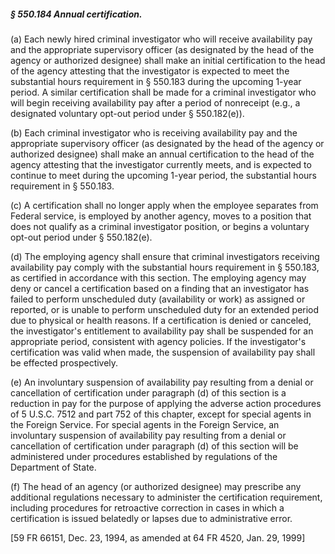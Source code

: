 ##### § 550.184 Annual certification. #####

(a) Each newly hired criminal investigator who will receive availability pay and the appropriate supervisory officer (as designated by the head of the agency or authorized designee) shall make an initial certification to the head of the agency attesting that the investigator is expected to meet the substantial hours requirement in § 550.183 during the upcoming 1-year period. A similar certification shall be made for a criminal investigator who will begin receiving availability pay after a period of nonreceipt (e.g., a designated voluntary opt-out period under § 550.182(e)).

(b) Each criminal investigator who is receiving availability pay and the appropriate supervisory officer (as designated by the head of the agency or authorized designee) shall make an annual certification to the head of the agency attesting that the investigator currently meets, and is expected to continue to meet during the upcoming 1-year period, the substantial hours requirement in § 550.183.

(c) A certification shall no longer apply when the employee separates from Federal service, is employed by another agency, moves to a position that does not qualify as a criminal investigator position, or begins a voluntary opt-out period under § 550.182(e).

(d) The employing agency shall ensure that criminal investigators receiving availability pay comply with the substantial hours requirement in § 550.183, as certified in accordance with this section. The employing agency may deny or cancel a certification based on a finding that an investigator has failed to perform unscheduled duty (availability or work) as assigned or reported, or is unable to perform unscheduled duty for an extended period due to physical or health reasons. If a certification is denied or canceled, the investigator's entitlement to availability pay shall be suspended for an appropriate period, consistent with agency policies. If the investigator's certification was valid when made, the suspension of availability pay shall be effected prospectively.

(e) An involuntary suspension of availability pay resulting from a denial or cancellation of certification under paragraph (d) of this section is a reduction in pay for the purpose of applying the adverse action procedures of 5 U.S.C. 7512 and part 752 of this chapter, except for special agents in the Foreign Service. For special agents in the Foreign Service, an involuntary suspension of availability pay resulting from a denial or cancellation of certification under paragraph (d) of this section will be administered under procedures established by regulations of the Department of State.

(f) The head of an agency (or authorized designee) may prescribe any additional regulations necessary to administer the certification requirement, including procedures for retroactive correction in cases in which a certification is issued belatedly or lapses due to administrative error.

[59 FR 66151, Dec. 23, 1994, as amended at 64 FR 4520, Jan. 29, 1999]
